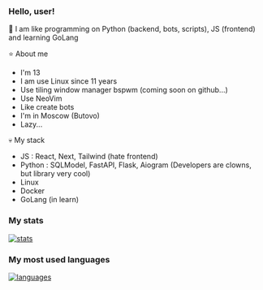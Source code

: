 ### Hello, user!

🔭 I am like programming on Python (backend, bots, scripts), JS (frontend) and learning GoLang

⭐ About me
* I'm 13
* I am use Linux since 11 years
* Use tiling window manager bspwm (coming soon on github...)
* Use NeoVim
* Like create bots
* I'm in Moscow (Butovo)
* Lazy...

💀 My stack
* JS : React, Next, Tailwind (hate frontend)
* Python : SQLModel, FastAPI, Flask, Aiogram (Developers are clowns, but library very cool)
* Linux
* Docker
* GoLang (in learn)

### My stats

[![stats](https://github-readme-stats.vercel.app/api?username=xD1rty&theme=calm&show_icons=true&count_private=true)](https://github.com/anuraghazra/github-readme-stats)


### My most used languages

[![languages](https://github-readme-stats.vercel.app/api/top-langs/?username=xD1rty&hide=html,css&langs_count=5&layout=compact&theme=calm&exclude_repo=silaeder-interactive-panel)](https://github.com/anuraghazra/github-readme-stats)

